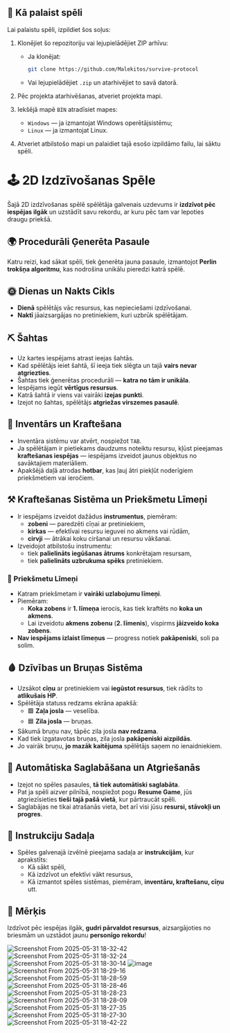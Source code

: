 ## 🔧 Kā palaist spēli

Lai palaistu spēli, izpildiet šos soļus:

1. Klonējiet šo repozitoriju vai lejupielādējiet ZIP arhīvu:
   - Ja klonējat:  
     ```bash
     git clone https://github.com/Malekitos/survive-protocol
     ```
   - Vai lejupielādējiet `.zip` un atarhivējiet to savā datorā.

2. Pēc projekta atarhivēšanas, atveriet projekta mapi.

3. Iekšējā mapē `BIN` atradīsiet mapes:
   - `Windows` — ja izmantojat Windows operētājsistēmu;
   - `Linux` — ja izmantojat Linux.

4. Atveriet atbilstošo mapi un palaidiet tajā esošo izpildāmo failu, lai sāktu spēli.


# 🕹️ 2D Izdzīvošanas Spēle

Šajā 2D izdzīvošanas spēlē spēlētāja galvenais uzdevums ir **izdzīvot pēc iespējas ilgāk** un uzstādīt savu rekordu, ar kuru pēc tam var lepoties draugu priekšā.


## 🌍 Procedurāli Ģenerēta Pasaule

Katru reizi, kad sākat spēli, tiek ģenerēta jauna pasaule, izmantojot **Perlin trokšņa algoritmu**, kas nodrošina unikālu pieredzi katrā spēlē.


## 🌞 Dienas un Nakts Cikls

- **Dienā** spēlētājs vāc resursus, kas nepieciešami izdzīvošanai.  
- **Naktī** jāaizsargājas no pretiniekiem, kuri uzbrūk spēlētājam.


## ⛏️ Šahtas

- Uz kartes iespējams atrast ieejas šahtās.
- Kad spēlētājs ieiet šahtā, šī ieeja tiek slēgta un tajā **vairs nevar atgriezties**.
- Šahtas tiek ģenerētas procedurāli — **katra no tām ir unikāla**.
- Iespējams iegūt **vērtīgus resursus**.
- Katrā šahtā ir viens vai vairāki **izejas punkti**.
- Izejot no šahtas, spēlētājs **atgriežas virszemes pasaulē**.


## 🎒 Inventārs un Kraftešana

- Inventāra sistēmu var atvērt, nospiežot `TAB`.
- Ja spēlētājam ir pietiekams daudzums noteiktu resursu, kļūst pieejamas **kraftešanas iespējas** — iespējams izveidot jaunus objektus no savāktajiem materiāliem.
- Apakšējā daļā atrodas **hotbar**, kas ļauj ātri piekļūt noderīgiem priekšmetiem vai ieročiem.


## ⚒️ Kraftešanas Sistēma un Priekšmetu Līmeņi

- Ir iespējams izveidot dažādus **instrumentus**, piemēram:
  - **zobeni** — paredzēti cīņai ar pretiniekiem,
  - **kirkas** — efektīvai resursu ieguvei no akmens vai rūdām,
  - **cirvji** — ātrākai koku ciršanai un resursu vākšanai.
- Izveidojot atbilstošu instrumentu:
  - tiek **palielināts iegūšanas ātrums** konkrētajam resursam,
  - tiek **palielināts uzbrukuma spēks** pretiniekiem.

### 🔼 Priekšmetu Līmeņi

- Katram priekšmetam ir **vairāki uzlabojumu līmeņi**.
- Piemēram:
  - **Koka zobens** ir **1. līmeņa** ierocis, kas tiek kraftēts no **koka un akmens**.
  - Lai izveidotu **akmens zobenu** (**2. līmenis**), vispirms **jāizveido koka zobens**.
- **Nav iespējams izlaist līmeņus** — progress notiek **pakāpeniski**, soli pa solim.


## 🩸 Dzīvības un Bruņas Sistēma

- Uzsākot **cīņu** ar pretiniekiem vai **iegūstot resursus**, tiek rādīts to **atlikušais HP**.
- Spēlētāja statuss redzams ekrāna apakšā:
  - 🟩 **Zaļa josla** — veselība.
  - 🟦 **Zila josla** — bruņas.
- Sākumā bruņu nav, tāpēc zila josla **nav redzama**.
- Kad tiek izgatavotas bruņas, zila josla **pakāpeniski aizpildās**.
- Jo vairāk bruņu, **jo mazāk kaitējuma** spēlētājs saņem no ienaidniekiem.


## 💾 Automātiska Saglabāšana un Atgriešanās

- Izejot no spēles pasaules, **tā tiek automātiski saglabāta**.
- Pat ja spēli aizver pilnībā, nospiežot pogu **Resume Game**, jūs atgriezīsieties **tieši tajā pašā vietā**, kur pārtraucāt spēli.
- Saglabājas ne tikai atrašanās vieta, bet arī visi jūsu **resursi, stāvokļi un progres**.


## 📘 Instrukciju Sadaļa

- Spēles galvenajā izvēlnē pieejama sadaļa ar **instrukcijām**, kur aprakstīts:
  - Kā sākt spēli,
  - Kā izdzīvot un efektīvi vākt resursus,
  - Kā izmantot spēles sistēmas, piemēram, **inventāru, kraftešanu, cīņu** utt.


## 🎯 Mērķis

Izdzīvot pēc iespējas ilgāk, **gudri pārvaldot resursus**, aizsargājoties no briesmām un uzstādot jaunu **personīgo rekordu**!


![Screenshot From 2025-05-31 18-32-42](https://github.com/user-attachments/assets/91a95fef-8ac6-437c-8093-e171e40b80de)
![Screenshot From 2025-05-31 18-32-24](https://github.com/user-attachments/assets/20eb11d6-bfb6-403f-a312-5aaec3c95ce0)
![Screenshot From 2025-05-31 18-30-14](https://github.com/user-attachments/assets/a1769b8d-b05c-488a-8e2e-47a96a4a19f7)
![image](https://github.com/user-attachments/assets/c12ced67-96fa-479b-aab6-a323f31920ee)
![Screenshot From 2025-05-31 18-29-16](https://github.com/user-attachments/assets/9abb83b1-c100-4486-be20-1193aeecd8ee)
![Screenshot From 2025-05-31 18-28-59](https://github.com/user-attachments/assets/bc91394c-867f-4a0b-9b11-6d94683cfcf7)
![Screenshot From 2025-05-31 18-28-46](https://github.com/user-attachments/assets/d20f4ee5-bd19-4d03-ac1d-b3e17d2dba35)
![Screenshot From 2025-05-31 18-28-23](https://github.com/user-attachments/assets/02d73223-21d9-419f-b7f9-37b32407e179)
![Screenshot From 2025-05-31 18-28-09](https://github.com/user-attachments/assets/079563a2-beeb-48d7-9f17-97e8443b2199)
![Screenshot From 2025-05-31 18-27-35](https://github.com/user-attachments/assets/1badf228-66d7-4dfd-a5ae-af4fd1c146ae)
![Screenshot From 2025-05-31 18-27-30](https://github.com/user-attachments/assets/008b6f09-c1c9-4b7b-adb7-4b4f65361146)
![Screenshot From 2025-05-31 18-42-22](https://github.com/user-attachments/assets/2c66ae8e-6c8d-42a3-a0dd-cbc100faf4af)



